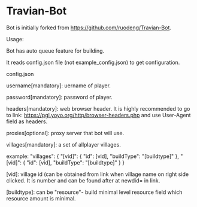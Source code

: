 # Travian-Bot
Bot is initially forked from https://github.com/ruodeng/Travian-Bot.

Usage:

Bot has auto queue feature for building.

It reads config.json file (not example_config.json) to get configuration.

config.json

username[mandatory]:  uername of player.

password[mandatory]: password of player.

headers[mandatory]: web browser header. It is highly recommended to go to link: https://pgl.yoyo.org/http/browser-headers.php and use User-Agent field as headers.

proxies[optional]: proxy server that bot will use.

villages[mandatory]: a set of allplayer villages.

example:
  "villages": {
    "[vid]": {
      "id": [vid],
      "buildType": "[buildtype]"
    },
    "[vid]": {
      "id": [vid],
      "buildType": "[buildtype]"
    }
  }

  [vid]: village id (can be obtained from link when village name on right side clicked. It is number and can be found after at newdid= in link.
  
  [buildtype]: can be "resource"- build minimal level resource field which resource amount is minimal.
  
  
  
